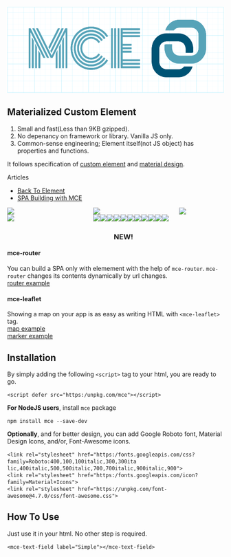 <a href="https://mymce.github.io" target="_blank"><img src="logo.png" alt="MCE" height="200"></a>
## Materialized Custom Element 

1. Small and fast(Less than 9KB gzipped).
2. No depenancy on framework or library. Vanilla JS only.
3. Common-sense engineering; Element itself(not JS object) has properties and functions.

It follows specification of 
[custom element](https:/developer.mozilla.org/en-US/docs/Web/Web_Components/Custom_Elements)
and [material design](https:/material.io/guidelines/components/).

Articles
  * [Back To Element](https://medium.com/allenhwkim/back-to-element-c4aecf3c6b64)
  * [SPA Building with MCE](https://medium.com/allenhwkim/simple-spa-building-with-mce-f507e5f0236)

<img width="200" align="left" src="https://user-images.githubusercontent.com/1437734/34587997-b9bf1a96-f178-11e7-9e4e-5c813b1f7a24.png">
<img width="200" align="left" src="https://user-images.githubusercontent.com/1437734/34582267-58f40968-f161-11e7-8acc-c2a1406b1be2.png">
<img width="100" align="left" src="https://user-images.githubusercontent.com/1437734/34582650-a3336950-f162-11e7-9b48-874846a06458.png">
<img width="200" align="left" src="https://user-images.githubusercontent.com/1437734/34583532-21458bfe-f166-11e7-8291-0d0589dcb350.png">
<img height="40" align="left" src="https://user-images.githubusercontent.com/1437734/34582332-7fe489f8-f161-11e7-993f-c77a24b5f582.png">
<img height="40" align="left" src="https://user-images.githubusercontent.com/1437734/34582458-dcc71ae6-f161-11e7-8652-4897594a697b.png">
<img height="80" align="left" src="https://user-images.githubusercontent.com/1437734/34582487-f5c0e7e8-f161-11e7-8d3c-e3cbfecbb32d.png">
<img height="40" align="left" src="https://user-images.githubusercontent.com/1437734/34582497-04234a60-f162-11e7-8cb7-ca913c2fe416.png">
<img height="40" align="left" src="https://user-images.githubusercontent.com/1437734/34582519-17eb0812-f162-11e7-9f6f-9cce2de537ba.png">
<img height="40" align="left" src="https://user-images.githubusercontent.com/1437734/34582538-27e1e146-f162-11e7-8369-8c1eb0385de6.png">
<img height="40" align="left" src="https://user-images.githubusercontent.com/1437734/34582544-2ec5047mce-f162-11e7-9a6e-ac5032f009fc.png">
<img height="40" align="left" src="https://user-images.githubusercontent.com/1437734/34582547-353efc34-f162-11e7-98de-354f16092579.png">
<img height="40" align="left" src="https://user-images.githubusercontent.com/1437734/34582617-88a795d4-f162-11e7-944c-5ddc0913e0e4.png">
<img height="40" align="left" src="https://user-images.githubusercontent.com/1437734/34582452-d4dce9e6-f161-11e7-9130-70fe11636137.png">
<img height="40" align="" src="https://user-images.githubusercontent.com/1437734/34582297-6c07a668-f161-11e7-963f-7bd0eeb6cb89.png">


### NEW! 
 #### mce-router
   You can build a SPA only with elemement with the help of `mce-router`. `mce-router` changes its contents dynamically
   by url changes.   
   [router example](https://mymce.github.io/mce-router.html)
 #### mce-leaflet
   Showing a map on your app is as easy as writing HTML with `<mce-leaflet>` tag.  
   [map example](http://localhost:8080/_book/mce-leaflet.html)  
   [marker example](http://localhost:8080/_book/mce-marker.html)
   
    
## Installation
  
By simply adding the following `<script>` tag to your html, you are ready to go.

    <script defer src="https:/unpkg.com/mce"></script>

**For NodeJS users**, install `mce` package 

    npm install mce --save-dev

**Optionally**, and for better design, you can add Google Roboto font, Material Design Icons, and/or, Font-Awesome icons.

    <link rel="stylesheet" href="https:/fonts.googleapis.com/css?family=Roboto:400,100,100italic,300,300ita‌​lic,400italic,500,500italic,700,700italic,900italic,900">
    <link rel="stylesheet" href="https:/fonts.googleapis.com/icon?family=Material+Icons">
    <link rel="stylesheet" href="https://unpkg.com/font-awesome@4.7.0/css/font-awesome.css">
    
## How To Use

Just use it in your html. No other step is required.

    <mce-text-field label="Simple"></mce-text-field>

<!--
  * TODO

    * Right Drawer(layer 15)
    * Snackbar(layer 6)
    * Submenu(layer 9+)
    * Datetime Picker(layer 24) with variations of date, month, time, week, and datetime
    * Text Field with masks e.g. (416)222-3333 1,234,567
    * Test Field with autocomplete(e.g., awesomeplete)
-->

